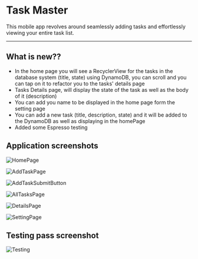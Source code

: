 # Task Master

This mobile app revolves around seamlessly adding tasks and effortlessly viewing your entire task list.

---

## What is new??

- In the home page you will see a RecyclerView for the tasks in the database system (title, state) using DynamoDB, you can scroll and you can tap on it to refactor you to the tasks' details page
- Tasks Details page, will display the state of the task as well as the body of it (description)
- You can add you name to be displayed in the home page form the setting page 
- You can add a new task (title, description, state) and it will be added to the DynamoDB as well as displaying in the homePage
- Added some Espresso testing 

## Application screenshots

![HomePage](/screenshots/HomePage.jfif)

![AddTaskPage](/screenshots/addTaskPage.jfif)

![AddTaskSubmitButton](/screenshots/addTaskSubmittion.jfif)

![AllTasksPage](/screenshots/allTasksPage.jpeg)

![DetailsPage](/screenshots/detailsPage.jfif)

![SettingPage](/screenshots/settingPage.jpeg)

## Testing pass screenshot

![Testing](/screenshots/testPass.png)